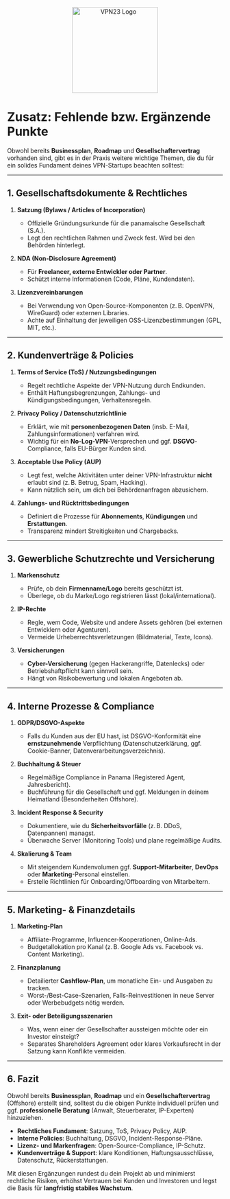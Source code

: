 <div align="center">
    <img src="https://x3.dynu.com/assets/logo-D3O0-4lF.png" alt="VPN23 Logo" width="200"/>
</div>

# Zusatz: Fehlende bzw. Ergänzende Punkte

Obwohl bereits **Businessplan**, **Roadmap** und **Gesellschaftervertrag** vorhanden sind, gibt es in der Praxis weitere wichtige Themen, die du für ein solides Fundament deines VPN-Startups beachten solltest:

---

## 1. Gesellschaftsdokumente & Rechtliches

1. **Satzung (Bylaws / Articles of Incorporation)**  
   - Offizielle Gründungsurkunde für die panamaische Gesellschaft (S.A.).  
   - Legt den rechtlichen Rahmen und Zweck fest. Wird bei den Behörden hinterlegt.

2. **NDA (Non-Disclosure Agreement)**  
   - Für **Freelancer, externe Entwickler oder Partner**.  
   - Schützt interne Informationen (Code, Pläne, Kundendaten).

3. **Lizenzvereinbarungen**  
   - Bei Verwendung von Open-Source-Komponenten (z. B. OpenVPN, WireGuard) oder externen Libraries.  
   - Achte auf Einhaltung der jeweiligen OSS-Lizenzbestimmungen (GPL, MIT, etc.).

---

## 2. Kundenverträge & Policies

1. **Terms of Service (ToS) / Nutzungsbedingungen**  
   - Regelt rechtliche Aspekte der VPN-Nutzung durch Endkunden.  
   - Enthält Haftungsbegrenzungen, Zahlungs- und Kündigungsbedingungen, Verhaltensregeln.

2. **Privacy Policy / Datenschutzrichtlinie**  
   - Erklärt, wie mit **personenbezogenen Daten** (insb. E-Mail, Zahlungsinformationen) verfahren wird.  
   - Wichtig für ein **No-Log-VPN**-Versprechen und ggf. **DSGVO**-Compliance, falls EU-Bürger Kunden sind.

3. **Acceptable Use Policy (AUP)**  
   - Legt fest, welche Aktivitäten unter deiner VPN-Infrastruktur **nicht** erlaubt sind (z. B. Betrug, Spam, Hacking).  
   - Kann nützlich sein, um dich bei Behördenanfragen abzusichern.

4. **Zahlungs- und Rücktrittsbedingungen**  
   - Definiert die Prozesse für **Abonnements**, **Kündigungen** und **Erstattungen**.  
   - Transparenz mindert Streitigkeiten und Chargebacks.

---

## 3. Gewerbliche Schutzrechte und Versicherung

1. **Markenschutz**  
   - Prüfe, ob dein **Firmenname/Logo** bereits geschützt ist.  
   - Überlege, ob du Marke/Logo registrieren lässt (lokal/international).

2. **IP-Rechte**  
   - Regle, wem Code, Website und andere Assets gehören (bei externen Entwicklern oder Agenturen).  
   - Vermeide Urheberrechtsverletzungen (Bildmaterial, Texte, Icons).

3. **Versicherungen**  
   - **Cyber-Versicherung** (gegen Hackerangriffe, Datenlecks) oder Betriebshaftpflicht kann sinnvoll sein.  
   - Hängt von Risikobewertung und lokalen Angeboten ab.

---

## 4. Interne Prozesse & Compliance

1. **GDPR/DSGVO-Aspekte**  
   - Falls du Kunden aus der EU hast, ist DSGVO-Konformität eine **ernstzunehmende** Verpflichtung (Datenschutzerklärung, ggf. Cookie-Banner, Datenverarbeitungsverzeichnis).

2. **Buchhaltung & Steuer**  
   - Regelmäßige Compliance in Panama (Registered Agent, Jahresbericht).  
   - Buchführung für die Gesellschaft und ggf. Meldungen in deinem Heimatland (Besonderheiten Offshore).

3. **Incident Response & Security**  
   - Dokumentiere, wie du **Sicherheitsvorfälle** (z. B. DDoS, Datenpannen) managst.  
   - Überwache Server (Monitoring Tools) und plane regelmäßige Audits.

4. **Skalierung & Team**  
   - Mit steigendem Kundenvolumen ggf. **Support-Mitarbeiter**, **DevOps** oder **Marketing**-Personal einstellen.  
   - Erstelle Richtlinien für Onboarding/Offboarding von Mitarbeitern.

---

## 5. Marketing- & Finanzdetails

1. **Marketing-Plan**  
   - Affiliate-Programme, Influencer-Kooperationen, Online-Ads.  
   - Budgetallokation pro Kanal (z. B. Google Ads vs. Facebook vs. Content Marketing).

2. **Finanzplanung**  
   - Detailierter **Cashflow-Plan**, um monatliche Ein- und Ausgaben zu tracken.  
   - Worst-/Best-Case-Szenarien, Falls-Reinvestitionen in neue Server oder Werbebudgets nötig werden.

3. **Exit- oder Beteiligungsszenarien**  
   - Was, wenn einer der Gesellschafter aussteigen möchte oder ein Investor einsteigt?  
   - Separates Shareholders Agreement oder klares Vorkaufsrecht in der Satzung kann Konflikte vermeiden.

---

## 6. Fazit

Obwohl bereits **Businessplan**, **Roadmap** und ein **Gesellschaftervertrag** (Offshore) erstellt sind, solltest du die obigen Punkte individuell prüfen und ggf. **professionelle Beratung** (Anwalt, Steuerberater, IP-Experten) hinzuziehen. 

- **Rechtliches Fundament**: Satzung, ToS, Privacy Policy, AUP.  
- **Interne Policies**: Buchhaltung, DSGVO, Incident-Response-Pläne.  
- **Lizenz- und Markenfragen**: Open-Source-Compliance, IP-Schutz.  
- **Kundenverträge & Support**: klare Konditionen, Haftungsausschlüsse, Datenschutz, Rückerstattungen.

Mit diesen Ergänzungen rundest du dein Projekt ab und minimierst rechtliche Risiken, erhöhst Vertrauen bei Kunden und Investoren und legst die Basis für **langfristig stabiles Wachstum**.
